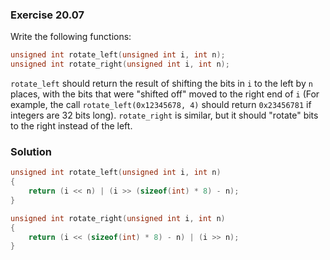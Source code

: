 ### Exercise 20.07

Write the following functions:

```c
unsigned int rotate_left(unsigned int i, int n);
unsigned int rotate_right(unsigned int i, int n);
```

`rotate_left` should return the result of shifting the bits in `i` to the left
by `n` places, with the bits that were "shifted off" moved to the right end of
`i` (For example, the call `rotate_left(0x12345678, 4)` should return
`0x23456781` if integers are 32 bits long). `rotate_right` is similar, but it
should "rotate" bits to the right instead of the left.

### Solution

```c
unsigned int rotate_left(unsigned int i, int n)
{
    return (i << n) | (i >> (sizeof(int) * 8) - n);
}

unsigned int rotate_right(unsigned int i, int n)
{
    return (i << (sizeof(int) * 8) - n) | (i >> n);
}
```
